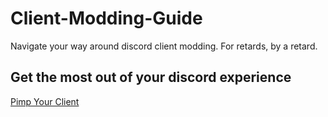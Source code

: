 # Client-Modding-Guide
Navigate your way around discord client modding. For retards, by a retard.

## Get the most out of your discord experience
[Pimp Your Client](https://github.com/saintwithataint/Client-Modding-Guide/blob/main/PimpMyClient.md)
